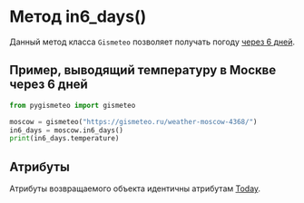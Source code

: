 # Метод in6_days()

Данный метод класса `Gismeteo` позволяет получать погоду [через 6 дней](https://gismeteo.ru/weather-moscow-4368/6-day/).

## Пример, выводящий температуру в Москве через 6 дней

```python
from pygismeteo import gismeteo

moscow = gismeteo("https://gismeteo.ru/weather-moscow-4368/")
in6_days = moscow.in6_days()
print(in6_days.temperature)
```

## Атрибуты

Атрибуты возвращаемого объекта идентичны атрибутам [Today](today.md).
